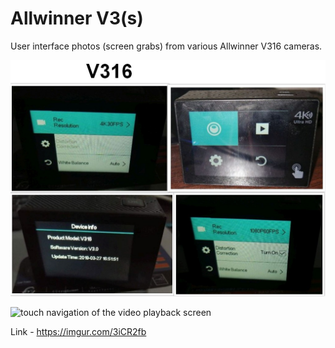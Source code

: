# Allwinner V3(s)

User interface photos (screen grabs) from various Allwinner V316 cameras.

![Settings menu screens](allwinner-v316-screens.jpg)

![touch navigation of the video playback screen](user-interface-playback-screen-animated.gif)

Link - https://imgur.com/3iCR2fb
